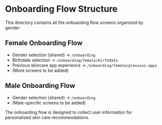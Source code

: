 
# Onboarding Flow Structure

This directory contains all the onboarding flow screens organized by gender:

## Female Onboarding Flow
- Gender selection (shared) -> `/onboarding`
- Birthdate selection -> `/onboarding/female/birthdate`
- Previous skincare app experience -> `/onboarding/female/previous-apps`
- (More screens to be added)

## Male Onboarding Flow
- Gender selection (shared) -> `/onboarding`
- (Male-specific screens to be added)

The onboarding flow is designed to collect user information for personalized skin care recommendations.
